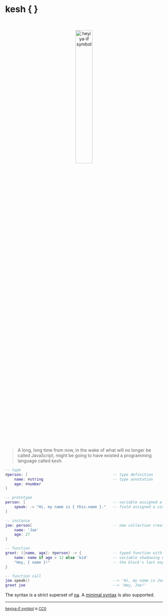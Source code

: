 # kesh { }

<p>&nbsp;</p>
<p align="center" width="100%"><img width="33%" alt="heyiya-if symbol" src="https://upload.wikimedia.org/wikipedia/commons/c/c2/Double_spirale.svg"></p>
<p>&nbsp;</p>

> A long, long time from now, in the wake of what will no longer be called JavaScript, might be going to have existed a programming language called _kesh_.


```lua
-- type
#person: [                                      -- type definition
    name: #string                               -- type annotation
    age: #number
]

-- prototype
person: [                                       -- variable assigned a collection
    speak: -> "Hi, my name is { this.name }."   -- field assigned a simple inline function
]

-- instance
joe: person[                                    -- new collection created from prototype
    name: 'Joe'
    age: 27
]

-- function
greet: ([name, age]: #person) -> {              -- typed function with a code block
    name: name if age > 12 else 'kid'           -- variable shadowing using an if-else expression
    "Hey, { name }!"                            -- the block's last expression is returned
}

-- function call
joe.speak()                                     --> 'Hi, my name is Joe.'
greet joe                                       --> 'Hey, Joe!'
```

The syntax is a strict superset of [na](https://github.com/kesh-lang/na). A [minimal syntax](./minimal-syntax.md) is also supported.

---

<sup>[heyiya-if symbol](https://commons.wikimedia.org/wiki/File:Double_spirale.svg) is [CC0](https://creativecommons.org/publicdomain/zero/1.0/)</sup>
